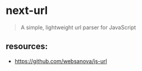 # next-url
> A simple, lightweight url parser for JavaScript

## resources:
+ https://github.com/websanova/js-url
